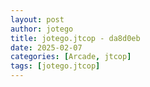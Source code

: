 ```yaml
---
layout: post
author: jotego
title: jotego.jtcop - da8d0eb
date: 2025-02-07
categories: [Arcade, jtcop]
tags: [jotego.jtcop]
---
```


